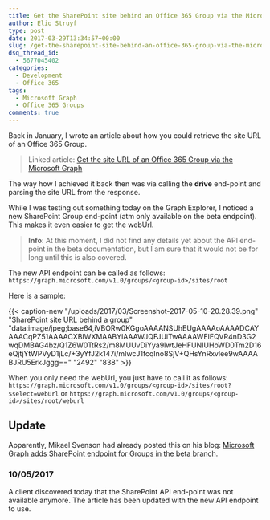 ```yaml
---
title: Get the SharePoint site behind an Office 365 Group via the Microsoft Graph
author: Elio Struyf
type: post
date: 2017-03-29T13:34:57+00:00
slug: /get-the-sharepoint-site-behind-an-office-365-group-via-the-microsoft-graph/
dsq_thread_id:
  - 5677045402
categories:
  - Development
  - Office 365
tags:
  - Microsoft Graph
  - Office 365 Groups
comments: true
---
```


Back in January, I wrote an article about how you could retrieve the site URL of an Office 365 Group.

> Linked article: [Get the site URL of an Office 365 Group via the Microsoft Graph](https://www.eliostruyf.com/get-the-site-url-of-an-office-365-group-via-the-microsoft-graph/)

The way how I achieved it back then was via calling the **drive** end-point and parsing the site URL from the response.

While I was testing out something today on the Graph Explorer, I noticed a new SharePoint Group end-point (atm only available on the beta endpoint). This makes it even easier to get the webUrl.

> **Info**: At this moment, I did not find any details yet about the API end-point in the beta documentation, but I am sure that it would not be for long until this is also covered.

The new API endpoint can be called as follows: `https://graph.microsoft.com/v1.0/groups/<group-id>/sites/root`

Here is a sample:

{{< caption-new "/uploads/2017/03/Screenshot-2017-05-10-20.28.39.png" "SharePoint site URL behind a group"  "data:image/jpeg;base64,iVBORw0KGgoAAAANSUhEUgAAAAoAAAADCAYAAACqPZ51AAAACXBIWXMAABYlAAAWJQFJUiTwAAAAWElEQVR4nD3G2wqDMBAG4bz/Q1Z6W0TtRs2/m8MUUvDiYya9lwtJeHFUNIUHoWD0Tm2D16eQjtjYtWPVyD1jLc/+3yYfJ2k147i/mIwcJ1fcqIno8SjV+QHsYnRxvlee9wAAAABJRU5ErkJggg==" "2492" "838" >}}

When you only need the webUrl, you just have to call it as follows: `https://graph.microsoft.com/v1.0/groups/<group-id>/sites/root?$select=webUrl` or `https://graph.microsoft.com/v1.0/groups/<group-id>/sites/root/weburl`

## Update

Apparently, Mikael Svenson had already posted this on his blog: [Microsoft Graph adds SharePoint endpoint for Groups in the beta branch](http://www.techmikael.com/2017/03/microsoft-graph-adds-sharepoint.html).

### 10/05/2017

A client discovered today that the SharePoint API end-point was not available anymore. The article has been updated with the new API endpoint to use.